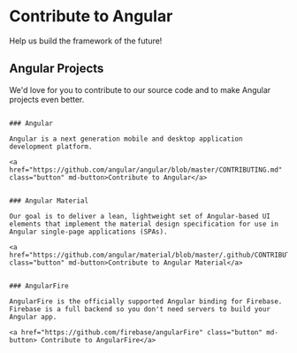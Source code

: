 <h1 class="no-toc">Contribute to Angular</h1>

Help us build the framework of the future!

## Angular Projects

We'd love for you to contribute to our source code and to make Angular projects even better.

~~~ {.l-sub-section}

### Angular

Angular is a next generation mobile and desktop application development platform.

<a href="https://github.com/angular/angular/blob/master/CONTRIBUTING.md" class="button" md-button>Contribute to Angular</a>

~~~

~~~ {.l-sub-section}

### Angular Material

Our goal is to deliver a lean, lightweight set of Angular-based UI elements that implement the material design specification for use in Angular single-page applications (SPAs).

<a href="https://github.com/angular/material/blob/master/.github/CONTRIBUTING.md" class="button" md-button>Contribute to Angular Material</a>

~~~

~~~ {.l-sub-section}

### AngularFire

AngularFire is the officially supported Angular binding for Firebase. Firebase is a full backend so you don't need servers to build your Angular app.

<a href="https://github.com/firebase/angularFire" class="button" md-button> Contribute to AngularFire</a>

~~~
